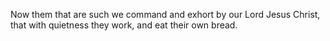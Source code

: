 Now them that are such we command and exhort by our Lord Jesus Christ, that with quietness they work, and eat their own bread.

